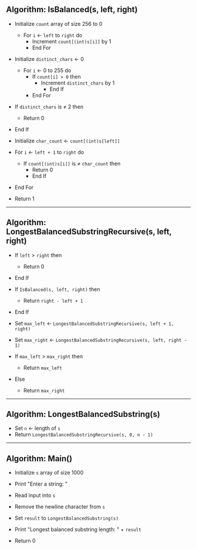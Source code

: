 ## Algorithm: IsBalanced(s, left, right)

- Initialize `count` array of size 256 to 0  
  - For `i` <- `left` to `right` do
    - Increment `count[(int)s[i]]` by 1
    - End For

- Initialize `distinct_chars` <- 0 
  - For `i` <- 0 to 255 do
    - If `count[i] > 0` then
      - Increment `distinct_chars` by 1
        - End If
    - End For

- If `distinct_chars` is ≠ 2 then
  - Return 0
- End If

- Initialize `char_count` <- `count[(int)s[left]]`
- For `i` <- `left + 1` to `right` do
  - If `count[(int)s[i]]` is ≠ `char_count` then
    - Return 0
    - End If
- End For
- Return 1

--------------------------------------------------------------

## Algorithm: LongestBalancedSubstringRecursive(s, left, right)

- If `left` > `right` then
  - Return 0
- End If

- If `IsBalanced(s, left, right)` then
  - Return `right - left + 1`
- End If

- Set `max_left` <- `LongestBalancedSubstringRecursive(s, left + 1, right)`
- Set `max_right` <- `LongestBalancedSubstringRecursive(s, left, right - 1)`

- If `max_left` > `max_right` then
  - Return `max_left`
- Else
  - Return `max_right`

----------------------------------------

## Algorithm: LongestBalancedSubstring(s)

- Set `n` <- length of `s`
- Return `LongestBalancedSubstringRecursive(s, 0, n - 1)`

--------------------

## Algorithm: Main()

- Initialize `s` array of size 1000
- Print "Enter a string: "
- Read input into `s`

- Remove the newline character from `s`

- Set `result` to `LongestBalancedSubstring(s)`
- Print "Longest balanced substring length: " + `result`

- Return 0